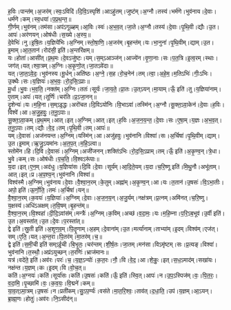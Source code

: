 

  
ह॒विः।पान्त॑म्।अ॒जर॑म्।स्वः॒ऽविदि॑।दि॒वि॒ऽस्पृशि॑।आऽहु॑तम्।जुष्ट॑म्।अ॒ग्नौ।तस्य॑।भर्म॑णे।भुव॑नाय।दे॒वाः।धर्म॑णे।कम्।स्व॒धया॑।प॒प्र॒थ॒न्त॒॥  
गी॒र्णम्।भुव॑नम्।तम॑सा।अप॑ऽगूळ्हम्।आ॒विः।स्वः॑।अ॒भ॒व॒त्।जा॒ते।अ॒ग्नौ।तस्य॑।दे॒वाः।पृ॒थि॒वी।द्यौः।उ॒त।आपः॑।अर॑णयन्।ओष॑धीः।स॒ख्ये।अ॒स्य॒॥  
दे॒वेभिः॑।नु।इ॒षि॒तः।य॒ज्ञिये॑भिः।अ॒ग्निम्।स्तो॒षा॒णि॒।अ॒जर॑म्।बृ॒हन्त॑म्।यः।भा॒नुना॑।पृ॒थि॒वीम्।द्याम्।उ॒त।इ॒माम्।आ॒त॒तान॑।रोद॑सी॒ इति॑।अ॒न्तरि॑क्षम्॥  
यः।होता॑।आसी॑त्।प्र॒थ॒मः।दे॒वऽजु॑ष्टः।यम्।स॒म्ऽआञ्ज॑न्।आज्ये॑न।वृ॒णा॒नाः।सः।प॒त॒त्रि।इ॒त्व॒रम्।स्थाः।जग॑त्।यत्।श्वा॒त्रम्।अ॒ग्निः।अ॒कृ॒णो॒त्।जा॒तऽवे॑दाः॥  
यत्।जा॒त॒ऽवे॒दः॒।भुव॑नस्य।मू॒र्धन्।अति॑ष्ठः।अ॒ग्ने॒।स॒ह।रो॒च॒नेन॑।तम्।त्वा॒।अ॒हे॒म॒।म॒तिऽभिः॑।गीः॒ऽभिः।उ॒क्थैः।सः।य॒ज्ञियः॑।अ॒भ॒वः॒।रो॒द॒सि॒ऽप्राः॥  
मू॒र्धा।भु॒वः।भ॒व॒ति॒।नक्त॑म्।अ॒ग्निः।ततः॑।सूर्यः॑।जा॒य॒ते॒।प्रा॒तः।उ॒त्ऽयन्।मा॒याम्।ऊँ॒ इति॑।तु।य॒ज्ञिया॑नाम्।ए॒ताम्।अपः॑।यत्।तूर्णिः॑।चर॑ति।प्र॒ऽजा॒नन्॥  
दृ॒शेन्यः॑।यः।म॒हि॒ना।स॒म्ऽइ॒द्धः।अरो॑चत।दि॒विऽयो॑निः।वि॒भाऽवा॑।तस्मि॑न्।अ॒ग्नौ।सू॒क्त॒ऽवा॒केन॑।दे॒वाः।ह॒विः।विश्वे॑।आ।अ॒जु॒ह॒वुः॒।त॒नू॒ऽपाः॥  
सू॒क्त॒ऽवा॒कम्।प्र॒थ॒मम्।आत्।इत्।अ॒ग्निम्।आत्।इत्।ह॒विः।अ॒ज॒न॒य॒न्त॒।दे॒वाः।सः।ए॒षा॒म्।य॒ज्ञः।अ॒भ॒व॒त्।त॒नू॒ऽपाः।तम्।द्यौः।वे॒द॒।तम्।पृ॒थि॒वी।तम्।आपः॑॥  
यम्।दे॒वासः॑।अज॑नयन्त।अ॒ग्निम्।यस्मि॑न्।आ।अजु॑हवुः।भुव॑नानि।विश्वा॑।सः।अ॒र्चिषा॑।पृ॒थि॒वीम्।द्याम्।उ॒त।इ॒माम्।ऋ॒जु॒ऽयमा॑नः।अ॒त॒प॒त्।म॒हि॒ऽत्वा॥  
स्तोमे॑न।हि।दि॒वि।दे॒वासः॑।अ॒ग्निम्।अजी॑जनन्।शक्ति॑ऽभिः।रो॒द॒सि॒ऽप्राम्।तम्।ऊँ॒ इति॑।अ॒कृ॒ण्व॒न्।त्रे॒धा।भु॒वे।कम्।सः।ओष॑धीः।प॒च॒ति॒।वि॒श्वऽरू॑पाः॥  
य॒दा।इत्।ए॒न॒म्।अद॑धुः।य॒ज्ञिया॑सः।दि॒वि।दे॒वाः।सूर्य॑म्।आ॒दि॒ते॒यम्।य॒दा।च॒रि॒ष्णू इति॑।मि॒थु॒नौ।अभू॑ताम्।आत्।इत्।प्र।अ॒प॒श्य॒न्।भुव॑नानि।विश्वा॑॥  
विश्व॑स्मै।अ॒ग्निम्।भुव॑नाय।दे॒वाः।वै॒श्वा॒न॒रम्।के॒तुम्।अह्ना॑म्।अ॒कृ॒ण्व॒न्।आ।यः।त॒तान॑।उ॒षसः॑।वि॒ऽभा॒तीः।अपो॒ इति॑।ऊ॒र्णो॒ति॒।तमः॑।अ॒र्चिषा॑।यन्॥  
वै॒श्वा॒न॒रम्।क॒वयः॑।य॒ज्ञियाः॑।अ॒ग्निम्।दे॒वाः।अ॒ज॒न॒य॒न्।अ॒जु॒र्यम्।नक्ष॑त्रम्।प्र॒त्नम्।अमि॑नत्।च॒रि॒ष्णु।य॒क्षस्य॑।अधि॑ऽअक्षम्।त॒वि॒षम्।बृ॒हन्त॑म्॥  
वै॒श्वा॒न॒रम्।वि॒श्वहा॑।दी॒दि॒ऽवांस॑म्।मन्त्रैः॑।अ॒ग्निम्।क॒विम्।अच्छ॑।व॒दा॒मः॒।यः।म॒हि॒म्ना।प॒रि॒ऽब॒भूव॑।उ॒र्वी इति॑।उ॒त।अ॒वस्ता॑त्।उ॒त।दे॒वः।प॒रस्ता॑त्॥  
द्वे इति॑।स्रु॒ती इति॑।अ॒शृ॒ण॒व॒म्।पि॒तॄ॒णाम्।अ॒हम्।दे॒वाना॑म्।उ॒त।मर्त्या॑नाम्।ताभ्या॑म्।इ॒दम्।विश्व॑म्।एज॑त्।सम्।ए॒ति॒।यत्।अ॒न्त॒रा।पि॒तर॑म्।मा॒तर॑म्।च॒॥  
द्वे इति॑।स॒मी॒ची इति॑ सम्ऽई॒ची।बि॒भृ॒तः॒।चर॑न्तम्।शी॒र्ष॒तः।जा॒तम्।मन॑सा।विऽमृ॑ष्टम्।सः।प्र॒त्यङ्।विश्वा॑।भुव॑नानि।त॒स्थौ॒।अप्र॑ऽयुच्छन्।त॒रणिः॑।भ्राज॑मानः॥  
यत्र॑।वदे॑ते॒ इति॑।अव॑रः।परः॑।च॒।य॒ज्ञ॒ऽन्योः॑।क॒त॒रः।नौ॒।वि।वे॒द॒।आ।शे॒कुः॒।इत्।स॒ध॒ऽमाद॑म्।सखा॑यः।नक्ष॑न्त।य॒ज्ञम्।कः।इ॒दम्।वि।वो॒च॒त्॥  
कति॑।अ॒ग्नयः॑।कति॑।सूर्या॑सः।कति॑।उ॒षसः॑।कति॑।ऊँ॒ इति॑।स्वि॒त्।आपः॑।न।उ॒प॒ऽस्पिज॑म्।वः॒।पि॒त॒रः॒।व॒दा॒मि॒।पृ॒च्छामि॑।वः॒।क॒व॒यः॒।वि॒द्मने॑।कम्॥  
या॒व॒त्ऽमा॒त्रम्।उ॒षसः॑।न।प्रती॑कम्।सु॒ऽप॒र्ण्यः॑।वस॑ते।मा॒त॒रि॒श्वः॒।ताव॑त्।द॒धा॒ति॒।उप॑।य॒ज्ञम्।आ॒ऽयन्।ब्रा॒ह्म॒णः।होतुः॑।अव॑रः।नि॒ऽसीद॑न्॥  
